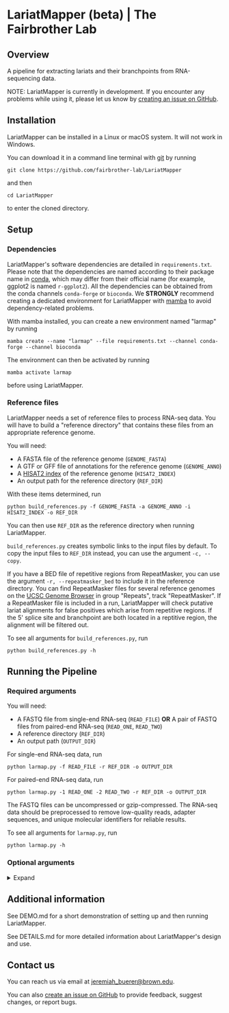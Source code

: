 # LariatMapper (beta) | The Fairbrother Lab
## Overview

A pipeline for extracting lariats and their branchpoints from RNA-sequencing data.

NOTE: LariatMapper is currently in development. If you encounter any problems while using it, please let us know by [creating an issue on GitHub](https://github.com/fairbrother-lab/LariatMapper/issues/new?template=bug-report.md).



## Installation
LariatMapper can be installed in a Linux or macOS system. It will not work in Windows.

You can download it in a command line terminal with [git](https://git-scm.com/) by running

```
git clone https://github.com/fairbrother-lab/LariatMapper
```
and then 
```
cd LariatMapper
```
to enter the cloned directory.


## Setup
### Dependencies
LariatMapper's software dependencies are detailed in `requirements.txt`. Please note that the dependencies are named according to their package name in [conda](https://docs.conda.io/en/latest/), which may differ from their official name (for example, ggplot2 is named `r-ggplot2`). 
All the dependencies can be obtained from the conda channels `conda-forge` or `bioconda`. We **STRONGLY** recommend creating a dedicated environment for LariatMapper with [mamba](https://mamba.readthedocs.io/en/latest/user_guide/mamba.html) to avoid dependency-related problems. 

With mamba installed, you can create a new environment named "larmap" by running
```
mamba create --name "larmap" --file requirements.txt --channel conda-forge --channel bioconda
```

The environment can then be activated by running
```
mamba activate larmap
```
before using LariatMapper.


### Reference files
LariatMapper needs a set of reference files to process RNA-seq data. You will have to build a "reference directory" that contains these files from an appropriate reference genome.

You will need:
- A FASTA file of the reference genome (`GENOME_FASTA`)
- A GTF or GFF file of annotations for the reference genome (`GENOME_ANNO`)
- A [HISAT2 index](https://daehwankimlab.github.io/hisat2/) of the reference genome (`HISAT2_INDEX`)
- An output path for the reference directory (`REF_DIR`) 

With these items determined, run
```
python build_references.py -f GENOME_FASTA -a GENOME_ANNO -i HISAT2_INDEX -o REF_DIR
```

You can then use `REF_DIR` as the reference directory when running LariatMapper.

`build_references.py` creates symbolic links to the input files by default. To copy the input files to `REF_DIR` instead, you can use the argument `-c, --copy`.

If you have a BED file of repetitive regions from RepeatMasker, you can use the argument `-r, --repeatmasker_bed` to include it in the reference directory. You can find RepeatMasker files for several reference genomes on the [UCSC Genome Browser](https://genome.ucsc.edu/cgi-bin/hgTables) in group "Repeats", track "RepeatMasker". If a RepeatMasker file is included in a run, LariatMapper will check putative lariat alignments for false positives which arise from repetitive regions. If the 5' splice site and branchpoint are both located in a reptitive region, the alignment will be filtered out.

To see all arguments for `build_references.py`, run
```
python build_references.py -h
```


## Running the Pipeline
### Required arguments 
You will need:
- A FASTQ file from single-end RNA-seq (`READ_FILE`) **OR** A pair of FASTQ files from paired-end RNA-seq (`READ_ONE`, `READ_TWO`)
- A reference directory (`REF_DIR`)
- An output path (`OUTPUT_DIR`)

For single-end RNA-seq data, run
```
python larmap.py -f READ_FILE -r REF_DIR -o OUTPUT_DIR
```
For paired-end RNA-seq data, run
```
python larmap.py -1 READ_ONE -2 READ_TWO -r REF_DIR -o OUTPUT_DIR
```
The FASTQ files can be uncompressed or gzip-compressed. The RNA-seq data should be preprocessed to remove low-quality reads, adapter sequences, and unique molecular identifiers for reliable results.

To see all arguments for `larmap.py`, run
```
python larmap.py -h
```


### Optional arguments
<details>
<summary> Expand </summary>

```
-T TEMP_SWITCH_FILTER, --temp_switch_filter TEMP_SWITCH_FILTER
                     Set the parameters of the template-switching filter in the head-filtering step. Format = "N,M", where N is the number of downstream bases to check, and M is the minimum number of matches required to identify an alignment as template-switching. (Default = 2,2)
-m REF_REPEATMASKER, --ref_repeatmasker REF_REPEATMASKER
                     BED file of repetitive regions in the genome. Putative lariats that map to a repetitive region will be filtered out as false positives. May be gzip- compressed. (Default = REF_DIR/repeatmasker.bed if it's an existing file, otherwise skip repetitive region filtering)
-H REF_H2INDEX, --ref_h2index REF_H2INDEX
                     HISAT2 index of the reference genome. (Default = REF_DIR/hisat2_index)
-g REF_FASTA, --ref_fasta REF_FASTA
                     FASTA file of the reference genome. May be gzip- compressed. (Default = REF_DIR/genome.fa.gz)
-5 REF_5P_FASTA, --ref_5p_fasta REF_5P_FASTA
                     FASTA file of 5' splice site sequences, i.e. the first 20nt of all annotated introns. (Default = REF_DIR/fivep_sites.fa)
-e REF_EXONS, --ref_exons REF_EXONS
                     TSV file of all annotated introns. (Default = REF_DIR/exons.tsv.gz)
-i REF_INTRONS, --ref_introns REF_INTRONS
                     TSV file of all annotated introns. (Default = REF_DIR/introns.tsv.gz)
-P PWM_CORRECTION, --pwm_correction PWM_CORRECTION
                     RDS file with a position weight matrix to correct apparent branchpoint positions. Multiple files can be provided in comma-seperated format. Mutually exclusive with --model_correction. See https://doi.org/10.5281/zenodo.14735947 to download prebuilt PWMs. See scripts/pwm_build.R to build a custom matrix (Default = no correction)
-M MODEL_CORRECTION, --model_correction MODEL_CORRECTION
                     RDS file with predictions from DeepEnsemble, a deep- learning-based branchpoint prediction model. Mutually exclusive with --pwm_correction. See https://doi.org/10.5281/zenodo.14735947 to download predictions for specific reference genomes. (Default = no correction)
-p OUTPUT_PREFIX, --output_prefix OUTPUT_PREFIX
                     Add a prefix to output file names (-o OUT -p ABC -> OUT/ABC_lariat_reads.tsv). (Default = no prefix)
-u, --ucsc_track
                     Add an output file named "lariat_reads.bed". This can be used as a custom track in the UCSC Genome Browser to visualize lariat read alignments
-b, --keep_bam
                     Keep the BAM file produced in the initial linear mapping step (Default = delete)
-c, --keep_classes
                     Keep a file with per-read classification of non- linearly-aligned reads named "read_classes.tsv.gz" in the output (Default = delete)
-k, --keep_temp
                     Keep all temporary files created while running the pipeline. Forces -c and -b (Default = delete)
-t THREADS, --threads THREADS
                     Number of threads to use. (Default = 1)
-q, --quiet
                     Only print fatal error messages. Mutually exclusive with -w and -d
-w, --warning
                     Print warning messages and fatal error messages. Mutually exclusive with -q and -d
-d, --debug
                     Print extensive status messages. Mutually exclusive with -q and -w
```

</details>



## Additional information
See DEMO.md for a short demonstration of setting up and then running LariatMapper.

See DETAILS.md for more detailed information about LariatMapper's design and use.



## Contact us
You can reach us via email at jeremiah_buerer@brown.edu.

You can also [create an issue on GitHub](https://github.com/fairbrother-lab/LariatMapper/issues/new) to provide feedback, suggest changes, or report bugs.
